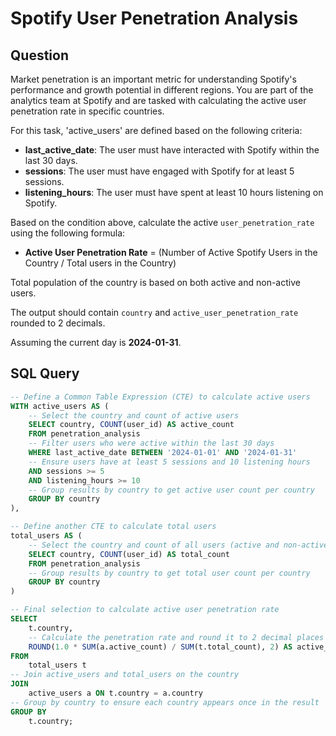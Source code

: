 # Spotify User Penetration Analysis

## Question

Market penetration is an important metric for understanding Spotify's performance and growth potential in different regions. You are part of the analytics team at Spotify and are tasked with calculating the active user penetration rate in specific countries.

For this task, 'active_users' are defined based on the following criteria:

- **last_active_date**: The user must have interacted with Spotify within the last 30 days.
- **sessions**: The user must have engaged with Spotify for at least 5 sessions.
- **listening_hours**: The user must have spent at least 10 hours listening on Spotify.

Based on the condition above, calculate the active `user_penetration_rate` using the following formula:

- **Active User Penetration Rate** = (Number of Active Spotify Users in the Country / Total users in the Country)

Total population of the country is based on both active and non-active users.

The output should contain `country` and `active_user_penetration_rate` rounded to 2 decimals.

Assuming the current day is **2024-01-31**.

## SQL Query

```sql
-- Define a Common Table Expression (CTE) to calculate active users
WITH active_users AS (
    -- Select the country and count of active users
    SELECT country, COUNT(user_id) AS active_count
    FROM penetration_analysis
    -- Filter users who were active within the last 30 days
    WHERE last_active_date BETWEEN '2024-01-01' AND '2024-01-31'
    -- Ensure users have at least 5 sessions and 10 listening hours
    AND sessions >= 5
    AND listening_hours >= 10
    -- Group results by country to get active user count per country
    GROUP BY country
),

-- Define another CTE to calculate total users
total_users AS (
    -- Select the country and count of all users (active and non-active)
    SELECT country, COUNT(user_id) AS total_count
    FROM penetration_analysis
    -- Group results by country to get total user count per country
    GROUP BY country
)

-- Final selection to calculate active user penetration rate
SELECT 
    t.country, 
    -- Calculate the penetration rate and round it to 2 decimal places
    ROUND(1.0 * SUM(a.active_count) / SUM(t.total_count), 2) AS active_user_penetration_rate
FROM 
    total_users t
-- Join active_users and total_users on the country
JOIN 
    active_users a ON t.country = a.country
-- Group by country to ensure each country appears once in the result
GROUP BY 
    t.country;
